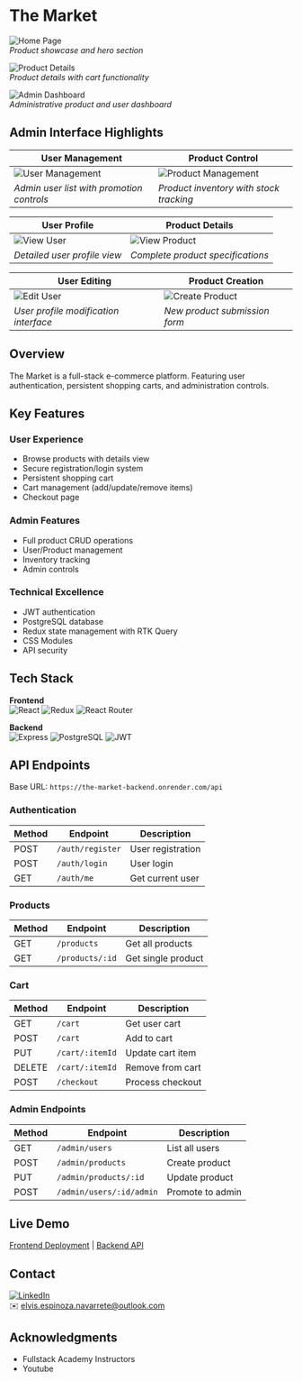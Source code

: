 # The Market

![Home Page](https://i.imgur.com/JUw5Kgj.png)  
_Product showcase and hero section_

![Product Details](https://i.imgur.com/0ppgHoN.png)  
_Product details with cart functionality_

![Admin Dashboard](https://i.imgur.com/CQwIuuK.png)  
_Administrative product and user dashboard_

## Admin Interface Highlights

| User Management                                     | Product Control                                        |
| --------------------------------------------------- | ------------------------------------------------------ |
| ![User Management](https://i.imgur.com/fFfWs1I.png) | ![Product Management](https://i.imgur.com/R8mYrXf.png) |
| _Admin user list with promotion controls_           | _Product inventory with stock tracking_                |

| User Profile                                  | Product Details                                  |
| --------------------------------------------- | ------------------------------------------------ |
| ![View User](https://i.imgur.com/TW9cUHs.png) | ![View Product](https://i.imgur.com/xWRmXzB.png) |
| _Detailed user profile view_                  | _Complete product specifications_                |

| User Editing                                  | Product Creation                                   |
| --------------------------------------------- | -------------------------------------------------- |
| ![Edit User](https://i.imgur.com/IkmJXON.png) | ![Create Product](https://i.imgur.com/zeRxQ3U.png) |
| _User profile modification interface_         | _New product submission form_                      |

## Overview

The Market is a full-stack e-commerce platform. Featuring user authentication, persistent shopping carts, and administration controls.

## Key Features

### User Experience

- Browse products with details view
- Secure registration/login system
- Persistent shopping cart
- Cart management (add/update/remove items)
- Checkout page

### Admin Features

- Full product CRUD operations
- User/Product management
- Inventory tracking
- Admin controls

### Technical Excellence

- JWT authentication
- PostgreSQL database
- Redux state management with RTK Query
- CSS Modules
- API security

## Tech Stack

**Frontend**  
![React](https://img.shields.io/badge/React-18.2.0-blue)
![Redux](https://img.shields.io/badge/Redux_Toolkit-1.9.7-purple)
![React Router](https://img.shields.io/badge/React_Router-6.20.1-orange)

**Backend**  
![Express](https://img.shields.io/badge/Express-5.1.0-green)
![PostgreSQL](https://img.shields.io/badge/PostgreSQL-15.4-blue)
![JWT](https://img.shields.io/badge/JWT-9.0.2-yellow)

## API Endpoints

Base URL: `https://the-market-backend.onrender.com/api`

### Authentication

| Method | Endpoint         | Description       |
| ------ | ---------------- | ----------------- |
| POST   | `/auth/register` | User registration |
| POST   | `/auth/login`    | User login        |
| GET    | `/auth/me`       | Get current user  |

### Products

| Method | Endpoint        | Description        |
| ------ | --------------- | ------------------ |
| GET    | `/products`     | Get all products   |
| GET    | `/products/:id` | Get single product |

### Cart

| Method | Endpoint        | Description      |
| ------ | --------------- | ---------------- |
| GET    | `/cart`         | Get user cart    |
| POST   | `/cart`         | Add to cart      |
| PUT    | `/cart/:itemId` | Update cart item |
| DELETE | `/cart/:itemId` | Remove from cart |
| POST   | `/checkout`     | Process checkout |

### Admin Endpoints

| Method | Endpoint                 | Description      |
| ------ | ------------------------ | ---------------- |
| GET    | `/admin/users`           | List all users   |
| POST   | `/admin/products`        | Create product   |
| PUT    | `/admin/products/:id`    | Update product   |
| POST   | `/admin/users/:id/admin` | Promote to admin |

## Live Demo

[Frontend Deployment](https://the-market-app.netlify.app/) | [Backend API](https://the-market-backend.onrender.com/api/products)

## Contact

[![LinkedIn](https://img.shields.io/badge/LinkedIn-Connect-blue)](https://www.linkedin.com/in/elvis-espinoza/)  
✉️ elvis.espinoza.navarrete@outlook.com

## Acknowledgments

- Fullstack Academy Instructors
- Youtube
